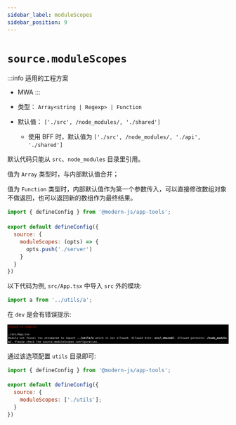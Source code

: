 ```yaml
---
sidebar_label: moduleScopes
sidebar_position: 9
---
```


# `source.moduleScopes`

:::info 适用的工程方案
* MWA
:::

* 类型： `Array<string | Regexp> | Function`
* 默认值： `['./src', /node_modules/, './shared']`
  - 使用 BFF 时，默认值为 `['./src', /node_modules/, './api', './shared']`


默认代码只能从 `src`、`node_modules` 目录里引用。

值为 `Array` 类型时，与内部默认值合并；

值为 `Function` 类型时，内部默认值作为第一个参数传入，可以直接修改数组对象不做返回，也可以返回新的数组作为最终结果。

```javascript title="modern.config.js"
import { defineConfig } from '@modern-js/app-tools';

export default defineConfig({
  source: {
    moduleScopes: (opts) => {
      opts.push('./server')
    }
  }
})
```

以下代码为例, `src/App.tsx` 中导入 `src` 外的模块:

```javascript title="src/App.tsx"
import a from '../utils/a';
```

在 `dev` 是会有错误提示:

![scopes-error](./assets/module-scopes-error.png)

通过该选项配置 `utils` 目录即可:

```javascript title="modern.config.js"
import { defineConfig } from '@modern-js/app-tools';

export default defineConfig({
  source: {
    moduleScopes: ['./utils'];
  }
})
```
